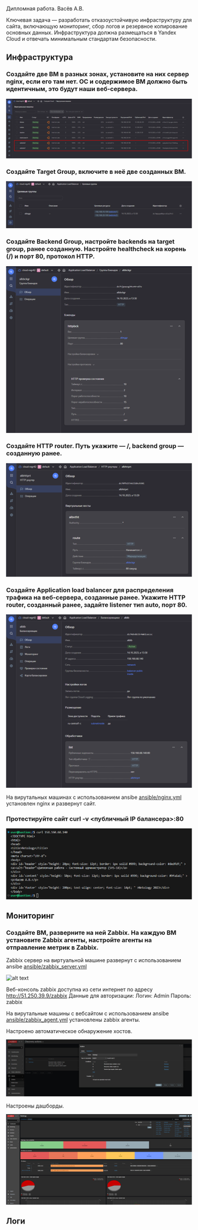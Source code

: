 Дипломная работа. Васёв А.В.

Ключевая задача — разработать отказоустойчивую инфраструктуру для сайта, включающую мониторинг, сбор логов и резервное копирование основных данных. Инфраструктура должна размещаться в Yandex Cloud и отвечать минимальным стандартам безопасности.

## Инфраструктура

### Создайте две ВМ в разных зонах, установите на них сервер nginx, если его там нет. ОС и содержимое ВМ должно быть идентичным, это будут наши веб-сервера.

![alt text](https://github.com/rus42/SYS-18_diplom/blob/main/img/vm_website.png)

### Создайте Target Group, включите в неё две созданных ВМ.

![alt text](https://github.com/rus42/SYS-18_diplom/blob/main/img/target_group_vm_website.png)

### Создайте Backend Group, настройте backends на target group, ранее созданную. Настройте healthcheck на корень (/) и порт 80, протокол HTTP.

![alt text](https://github.com/rus42/SYS-18_diplom/blob/main/img/backend_group_vm_website.png)

### Создайте HTTP router. Путь укажите — /, backend group — созданную ранее.

![alt text](https://github.com/rus42/SYS-18_diplom/blob/main/img/http_router_vm_website.png)

### Создайте Application load balancer для распределения трафика на веб-сервера, созданные ранее. Укажите HTTP router, созданный ранее, задайте listener тип auto, порт 80.

![alt text](https://github.com/rus42/SYS-18_diplom/blob/main/img/application_load_balancer_vm_website.png)

На вирутальных машинах с использованием ansibe [ansible/nginx.yml](ansible/nginx.yml) установлен nginx и развернут сайт. 

### Протестируйте сайт curl -v <публичный IP балансера>:80

![alt text](https://github.com/rus42/SYS-18_diplom/blob/main/img/curl.png)


## Мониторинг

### Создайте ВМ, разверните на ней Zabbix. На каждую ВМ установите Zabbix агенты, настройте агенты на отправление метрик в Zabbix.

Zabbix сервер на виртуальной машине развернут с использованием ansibe [ansible/zabbix_server.yml](ansible/zabbix_server.yml)

![alt text](https://github.com/rus42/SYS-18_diplom/blob/main/img/zabbix.png)

Веб-консоль zabbix доступна из сети интернет по адресу http://51.250.39.9/zabbix
Данные для авторизации:
Логин: Admin
Пароль: zabbix

На вирутальные машины с вебсайтом с использованием ansibe [ansible/zabbix_agent.yml](ansible/zabbix_agent.yml) установлены zabbix агенты. 

Настроено автоматическое обнаружение хостов.

![alt text](https://github.com/rus42/SYS-18_diplom/blob/main/img/discovery_actions.png)

Настроены дашборды.

![alt text](https://github.com/rus42/SYS-18_diplom/blob/main/img/dashboard.png)


## Логи